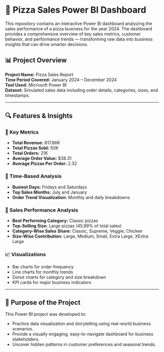 # 🍕 Pizza Sales Power BI Dashboard

This repository contains an interactive Power BI dashboard analyzing the sales performance of a pizza business for the year 2024. The dashboard provides a comprehensive overview of key sales metrics, customer behavior, and performance trends — transforming raw data into business insights that can drive smarter decisions.


## 📊 Project Overview

**Project Name:** Pizza Sales Report  
**Time Period Covered:** January 2024 – December 2024  
**Tool Used:** Microsoft Power BI  
**Dataset:** Simulated sales data including order details, categories, sizes, and timestamps.

---

## 🔍 Features & Insights

### 🧾 Key Metrics
- **Total Revenue:** 817.86K  
- **Total Pizzas Sold:** 50K  
- **Total Orders:** 21K  
- **Average Order Value:** $38.31  
- **Average Pizzas Per Order:** 2.32  

### 📅 Time-Based Analysis
- **Busiest Days:** Fridays and Saturdays  
- **Top Sales Months:** July and January  
- **Order Trend Visualization:** Monthly and daily breakdowns  

### 🍕 Sales Performance Analysis
- **Best Performing Category:** Classic pizzas  
- **Top-Selling Size:** Large pizzas (45.89% of total sales)  
- **Category-Wise Sales Share:** Classic, Supreme, Veggie, Chicken  
- **Size-Wise Contribution:** Large, Medium, Small, Extra Large, XExtra Large  

### 📈 Visualizations
- Bar charts for order frequency  
- Line charts for monthly trends  
- Donut charts for category and size breakdown  
- KPI cards for major business indicators  

---

## 🚀 Purpose of the Project

This Power BI project was developed to:
- Practice data visualization and storytelling using real-world business scenarios.
- Provide a visually engaging, easy-to-navigate dashboard for business stakeholders.
- Uncover hidden patterns in customer preferences and seasonal trends.


